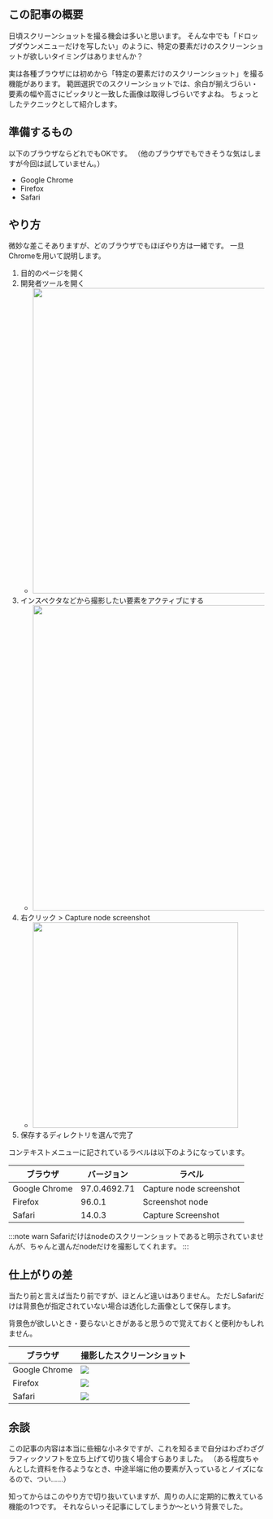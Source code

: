 <!--
title:   特定の要素だけのスクリーンショットが欲しいとき
tags:    Chrome,Safari,Firefox,tips,スクリーンショット
id:      8f7d6772021c1f5429a1
private: false
-->
## この記事の概要

日頃スクリーンショットを撮る機会は多いと思います。
そんな中でも「ドロップダウンメニューだけを写したい」のように、特定の要素だけのスクリーンショットが欲しいタイミングはありませんか？

実は各種ブラウザには初めから「特定の要素だけのスクリーンショット」を撮る機能があります。
範囲選択でのスクリーンショットでは、余白が揃えづらい・要素の幅や高さにピッタリと一致した画像は取得しづらいですよね。
ちょっとしたテクニックとして紹介します。

## 準備するもの

以下のブラウザならどれでもOKです。
（他のブラウザでもできそうな気はしますが今回は試していません。）

- Google Chrome
- Firefox
- Safari

## やり方

微妙な差こそありますが、どのブラウザでもほぼやり方は一緒です。
一旦Chromeを用いて説明します。

1. 目的のページを開く
1. 開発者ツールを開く
   - <img src="https://qiita-image-store.s3.ap-northeast-1.amazonaws.com/0/214677/55fd0b29-6754-8ad8-f88a-eaedb65f72a4.png" width="600" alt="">
1. インスペクタなどから撮影したい要素をアクティブにする
   - <img src="https://qiita-image-store.s3.ap-northeast-1.amazonaws.com/0/214677/b846dd2d-820f-88aa-d67b-04f73ad17ea3.png" width="600" alt="">
1. 右クリック > Capture node screenshot
   - <img src="https://qiita-image-store.s3.ap-northeast-1.amazonaws.com/0/214677/3d8bb5df-c434-1186-b5bf-416e58f4493b.png" width="404" alt="">
1. 保存するディレクトリを選んで完了

コンテキストメニューに記されているラベルは以下のようになっています。

| ブラウザ | バージョン | ラベル |
| --- | --- | --- |
| Google Chrome | 97.0.4692.71 | Capture node screenshot |
| Firefox | 96.0.1 | Screenshot node |
| Safari | 14.0.3 | Capture Screenshot |

:::note warn
Safariだけはnodeのスクリーンショットであると明示されていませんが、ちゃんと選んだnodeだけを撮影してくれます。
:::

## 仕上がりの差

当たり前と言えば当たり前ですが、ほとんど違いはありません。
ただしSafariだけは背景色が指定されていない場合は透化した画像として保存します。

背景色が欲しいとき・要らないときがあると思うので覚えておくと便利かもしれません。

| ブラウザ | 撮影したスクリーンショット |
| --- | --- |
| Google Chrome | ![](https://qiita-image-store.s3.ap-northeast-1.amazonaws.com/0/214677/1b4aeac2-d24a-de58-4bdb-ff99d3d155e5.png) |
| Firefox | ![](https://qiita-image-store.s3.ap-northeast-1.amazonaws.com/0/214677/37c4c0bd-6a48-2317-058b-974b57a0372a.png) |
| Safari | ![](https://qiita-image-store.s3.ap-northeast-1.amazonaws.com/0/214677/7eeb9565-6935-ce52-8f38-d58e384cb40d.png) |

## 余談

この記事の内容は本当に些細な小ネタですが、これを知るまで自分はわざわざグラフィックソフトを立ち上げて切り抜く場合すらありました。
（ある程度ちゃんとした資料を作るようなとき、中途半端に他の要素が入っているとノイズになるので、つい……）

知ってからはこのやり方で切り抜いていますが、周りの人に定期的に教えている機能の1つです。
それならいっそ記事にしてしまうか〜という背景でした。